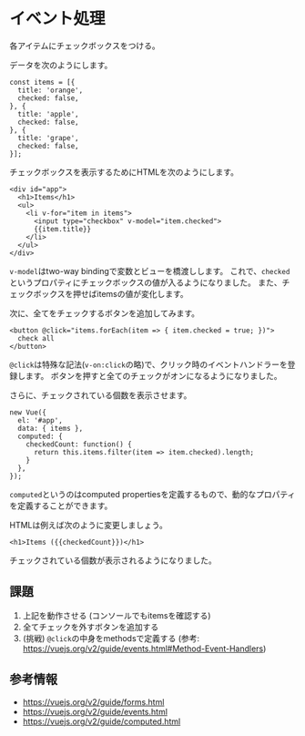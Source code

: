 # イベント処理

各アイテムにチェックボックスをつける。

データを次のようにします。

```
const items = [{
  title: 'orange',
  checked: false,
}, {
  title: 'apple',
  checked: false,
}, {
  title: 'grape',
  checked: false,
}];
```

チェックボックスを表示するためにHTMLを次のようにします。

```
<div id="app">
  <h1>Items</h1>
  <ul>
    <li v-for="item in items">
      <input type="checkbox" v-model="item.checked">
      {{item.title}}
    </li>
  </ul>
</div>
```

`v-model`はtwo-way bindingで変数とビューを橋渡しします。
これで、`checked`というプロパティにチェックボックスの値が入るようになりました。
また、チェックボックスを押せばitemsの値が変化します。

次に、全てをチェックするボタンを追加してみます。

```
<button @click="items.forEach(item => { item.checked = true; })">
  check all
</button>
```

`@click`は特殊な記法(`v-on:click`の略)で、クリック時のイベントハンドラーを登録します。
ボタンを押すと全てのチェックがオンになるようになりました。

さらに、チェックされている個数を表示させます。

```
new Vue({  
  el: '#app',
  data: { items },
  computed: {
    checkedCount: function() {
      return this.items.filter(item => item.checked).length;
    }
  },
});
```

`computed`というのはcomputed propertiesを定義するもので、動的なプロパティを定義することができます。

HTMLは例えば次のように変更しましょう。

```
<h1>Items ({{checkedCount}})</h1>
```

チェックされている個数が表示されるようになりました。

## 課題

1. 上記を動作させる (コンソールでもitemsを確認する)
2. 全てチェックを外すボタンを追加する
3. (挑戦) `@click`の中身をmethodsで定義する (参考: https://vuejs.org/v2/guide/events.html#Method-Event-Handlers)

## 参考情報

- https://vuejs.org/v2/guide/forms.html
- https://vuejs.org/v2/guide/events.html
- https://vuejs.org/v2/guide/computed.html
